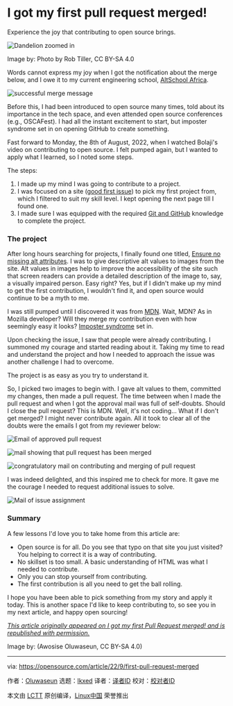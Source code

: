 [#]: subject: "I got my first pull request merged!"
[#]: via: "https://opensource.com/article/22/9/first-pull-request-merged"
[#]: author: "Oluwaseun https://opensource.com/users/jhhornn"
[#]: collector: "lkxed"
[#]: translator: "onionstalgia"
[#]: reviewer: " "
[#]: publisher: " "
[#]: url: " "

I got my first pull request merged!
======
Experience the joy that contributing to open source brings.

![Dandelion zoomed in][1]

Image by: Photo by Rob Tiller, CC BY-SA 4.0

Words cannot express my joy when I got the notification about the merge below, and I owe it to my current engineering school, [AltSchool Africa][2].

![successful merge message][3]

Before this, I had been introduced to open source many times, told about its importance in the tech space, and even attended open source conferences (e.g., OSCAFest). I had all the instant excitement to start, but imposter syndrome set in on opening GitHub to create something.

Fast forward to Monday, the 8th of August, 2022, when I watched Bolaji's video on contributing to open source. I felt pumped again, but I wanted to apply what I learned, so I noted some steps.

The steps:

1. I made up my mind I was going to contribute to a project.
2. I was focused on a site ([good first issue][4]) to pick my first project from, which I filtered to suit my skill level. I kept opening the next page till I found one.
3. I made sure I was equipped with the required [Git and GitHub][5] knowledge to complete the project.

### The project

After long hours searching for projects, I finally found one titled, [Ensure no missing alt attributes][6]. I was to give descriptive alt values to images from the site. Alt values in images help to improve the accessibility of the site such that screen readers can provide a detailed description of the image to, say, a visually impaired person. Easy right? Yes, but if I didn't make up my mind to get the first contribution, I wouldn't find it, and open source would continue to be a myth to me.

I was still pumped until I discovered it was from [MDN][7]. Wait, MDN? As in Mozilla developer? Will they merge my contribution even with how seemingly easy it looks? [Imposter syndrome][8] set in.

Upon checking the issue, I saw that people were already contributing. I summoned my courage and started reading about it. Taking my time to read and understand the project and how I needed to approach the issue was another challenge I had to overcome.

The project is as easy as you try to understand it.

So, I picked two images to begin with. I gave alt values to them, committed my changes, then made a pull request. The time between when I made the pull request and when I got the approval mail was full of self-doubts. Should I close the pull request? This is MDN. Well, it's not coding... What if I don't get merged? I might never contribute again. All it took to clear all of the doubts were the emails I got from my reviewer below:

![Email of approved pull request][9]

![mail showing that pull request has been merged][10]

![congratulatory mail on contributing and merging of pull request][11]

I was indeed delighted, and this inspired me to check for more. It gave me the courage I needed to request additional issues to solve.

![Mail of issue assignment][12]

### Summary

A few lessons I'd love you to take home from this article are:

* Open source is for all. Do you see that typo on that site you just visited? You helping to correct it is a way of contributing.
* No skillset is too small. A basic understanding of HTML was what I needed to contribute.
* Only you can stop yourself from contributing.
* The first contribution is all you need to get the ball rolling.

I hope you have been able to pick something from my story and apply it today. This is another space I'd like to keep contributing to, so see you in my next article, and happy open sourcing!

*[This article originally appeared on I got my first Pull Request merged! and is republished with permission.][13]*

Image by: (Awosise Oluwaseun, CC BY-SA 4.0)

--------------------------------------------------------------------------------

via: https://opensource.com/article/22/9/first-pull-request-merged

作者：[Oluwaseun][a]
选题：[lkxed][b]
译者：[译者ID](https://github.com/译者ID)
校对：[校对者ID](https://github.com/校对者ID)

本文由 [LCTT](https://github.com/LCTT/TranslateProject) 原创编译，[Linux中国](https://linux.cn/) 荣誉推出

[a]: https://opensource.com/users/jhhornn
[b]: https://github.com/lkxed
[1]: https://opensource.com/sites/default/files/dandelion_zoom.jpg
[2]: https://www.altschoolafrica.com/
[3]: https://opensource.com/sites/default/files/2022-09/successfulmerge.png
[4]: https://goodfirstissues.com/
[5]: https://docs.github.com/en/pull-requests/collaborating-with-pull-requests/getting-started/about-collaborative-development-models
[6]: https://github.com/mdn/content/issues/19334
[7]: https://developer.mozilla.org/en-US/
[8]: https://opensource.com/article/20/9/imposter-syndrome
[9]: https://opensource.com/sites/default/files/2022-09/approved.png
[10]: https://opensource.com/sites/default/files/2022-09/merged_0.png
[11]: https://opensource.com/sites/default/files/2022-09/thanks.png
[12]: https://opensource.com/sites/default/files/2022-09/next.png
[13]: https://dev.to/jhhornn/i-got-my-first-pull-request-merged-3ei9
